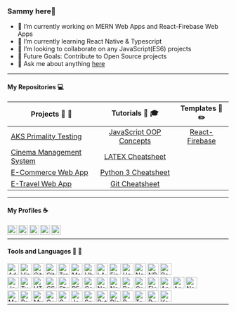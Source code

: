 ### Sammy here👋


- 🔭 I’m currently working on MERN Web Apps and React-Firebase Web Apps
- 🌱 I’m currently learning React Native & Typescript
- 👯 I’m looking to collaborate on any JavaScript(ES6) projects
- 🥅 Future Goals: Contribute to Open Source projects
- 💬 Ask me about anything [here](https://github.com/Sammy-Nyakabau/Sammy-Nyakabau/issues)
---
#### My Repositories :computer:

|  Projects :art: :pushpin:| Tutorials :school_satchel: :mortar_board:     |  Templates :page_facing_up: :pencil2: |
| ------------- |:--------------:| :--------------:| 
| [AKS Primality Testing](https://github.com/Sammy-Nyakabau/AKS-Implementation) | [JavaScript OOP Concepts](https://github.com/Sammy-Nyakabau/JavaScript-OOP-Concepts) | [React-Firebase](https://github.com/Sammy-Nyakabau/React-Firebase-Boilerplate) |
| [Cinema Management System](https://github.com/Sammy-Nyakabau/Cinema-Management-System) | [LATEX Cheatsheet](https://github.com/Sammy-Nyakabau/LATEX-Cheatsheet) | 
| [E-Commerce Web App](https://github.com/Sammy-Nyakabau/E-Commerce-Web-App) | [Python 3 Cheatsheet](https://github.com/Sammy-Nyakabau/Python-3-Cheatsheet) |  
| [E-Travel Web App](https://github.com/Sammy-Nyakabau/E-Travel-Web-App)| [Git Cheatsheet](https://github.com/Sammy-Nyakabau/Git-Cheatsheet) |

---

#### My Profiles :coffee:
[<img align="left" alt="Sammy Nyakabau | LinkedIn" width="22px" src="https://cdn.jsdelivr.net/npm/simple-icons@v3/icons/linkedin.svg" />](https://www.linkedin.com/in/sammy-nyakabau/)
[<img align="left" alt="Sammy Nyakabau | Code Pen" width="22px" src="https://cdn.jsdelivr.net/npm/simple-icons@3.6.0/icons/codepen.svg" />](https://codepen.io/sammy-nyakabau)
[<img align="left" alt="Sammy Nyakabau | Hackerrank" width="22px" src="https://cdn.jsdelivr.net/npm/simple-icons@3.6.0/icons/hackerrank.svg" />](https://www.hackerrank.com/nyakabausammy8)
[<img align="left" alt="Sammy Nyakabau | Glitch" width="22px" src="https://cdn.jsdelivr.net/npm/simple-icons@3.6.0/icons/glitch.svg" />](https://glitch.com/@Sammy-Nyakabau)
[<img align="left" alt="Sammy Nyakabau | Repl" width="22px" src="https://cdn.jsdelivr.net/npm/simple-icons@3.6.0/icons/repl-dot-it.svg" />](https://repl.it/@SammyNyakabau1)

<br >

<hr >

#### Tools and Languages :wrench: :electric_plug:

[<img align="left" alt="Adobe XD" width="26px" src="https://cdn.jsdelivr.net/npm/simple-icons@3.6.0/icons/adobexd.svg" />](https://www.adobe.com/products/xd.html)
[<img align="left" alt="Visual Studio Code" width="26px" src="https://cdn.jsdelivr.net/npm/simple-icons@3.6.0/icons/visualstudiocode.svg" />](https://code.visualstudio.com/)
[<img align="left" alt="Git" width="26px" src="https://cdn.jsdelivr.net/npm/simple-icons@3.6.0/icons/git.svg" />](https://git-scm.com/)
[<img align="left" alt="Github" width="26px" src="https://cdn.jsdelivr.net/npm/simple-icons@3.6.0/icons/github.svg" />](https://github.com/Sammy-Nyakabau)
[<img align="left" alt="Travis CI" width="26px" src="https://cdn.jsdelivr.net/npm/simple-icons@3.6.0/icons/travisci.svg" />](https://travis-ci.org/)
[<img align="left" alt="Markdown" width="26px" src="https://cdn.jsdelivr.net/npm/simple-icons@3.6.0/icons/markdown.svg" />](https://www.markdownguide.org/)
[<img align="left" alt="Ubuntu" width="26px" src="https://cdn.jsdelivr.net/npm/simple-icons@3.6.0/icons/ubuntu.svg" />](https://ubuntu.com/)
[<img align="left" alt="LATEX" width="26px" src="https://cdn.jsdelivr.net/npm/simple-icons@3.6.0/icons/latex.svg" />](https://www.latex-project.org/)
[<img align="left" alt="Firebase" width="26px" src="https://cdn.jsdelivr.net/npm/simple-icons@3.6.0/icons/firebase.svg" />](https://firebase.google.com/)
[<img align="left" alt="Heroku" width="26px" src="https://cdn.jsdelivr.net/npm/simple-icons@3.6.0/icons/heroku.svg" />](https://www.heroku.com/)
[<img align="left" alt="Netlify" width="26px" src="https://cdn.jsdelivr.net/npm/simple-icons@3.6.0/icons/netlify.svg" />](https://www.netlify.com/)
[<img align="left" alt="NPM" width="26px" src="https://cdn.jsdelivr.net/npm/simple-icons@3.6.0/icons/npm.svg" />](https://www.npmjs.com/)
[<img align="left" alt="Postman" width="26px" src="https://cdn.jsdelivr.net/npm/simple-icons@3.6.0/icons/postman.svg" />](https://www.postman.com/)
<br >

[<img align="left" alt="JavaScript" width="26px" src="https://cdn.jsdelivr.net/npm/simple-icons@3.6.0/icons/javascript.svg" />](https://en.wikipedia.org/wiki/JavaScript)
[<img align="left" alt="TypeScript" width="26px" src="https://cdn.jsdelivr.net/npm/simple-icons@3.6.0/icons/typescript.svg" />](https://www.typescriptlang.org/)
[<img align="left" alt="HTML5" width="26px" src="https://cdn.jsdelivr.net/npm/simple-icons@3.6.0/icons/html5.svg" />](https://en.wikipedia.org/wiki/HTML5)
[<img align="left" alt="CSS3" width="26px" src="https://cdn.jsdelivr.net/npm/simple-icons@3.6.0/icons/css3.svg" />](https://en.wikipedia.org/wiki/Cascading_Style_Sheets)
[<img align="left" alt="Styled Components" width="26px" src="https://cdn.jsdelivr.net/npm/simple-icons@3.6.0/icons/styled-components.svg" />](https://styled-components.com/)
[<img align="left" alt="REACT" width="26px" src="https://cdn.jsdelivr.net/npm/simple-icons@3.6.0/icons/react.svg" />](https://reactjs.org/)
[<img align="left" alt="Gatsby" width="26px" src="https://cdn.jsdelivr.net/npm/simple-icons@3.6.0/icons/gatsby.svg"/>](https://www.gatsbyjs.org/)
[<img align="left" alt="Node" width="26px" src="https://cdn.jsdelivr.net/npm/simple-icons@3.6.0/icons/node-dot-js.svg" />](https://nodejs.org/en/)
[<img align="left" alt="Next.js" width="26px" src="https://cdn.jsdelivr.net/npm/simple-icons@3.6.0/icons/next-dot-js.svg"/>](https://nextjs.org/)
[<img align="left" alt="Redux" width="26px" src="https://cdn.jsdelivr.net/npm/simple-icons@3.6.0/icons/redux.svg" />](https://redux.js.org/)
[<img align="left" alt="GraphQL" width="26px" src="https://cdn.jsdelivr.net/npm/simple-icons@3.6.0/icons/graphql.svg" />](https://graphql.org/)
[<img align="left" alt="Electron" width="26px" src="https://cdn.jsdelivr.net/npm/simple-icons@3.6.0/icons/electron.svg" />](https://www.electronjs.org/)
[<img align="left" alt="Angular" width="26px" src="https://cdn.jsdelivr.net/npm/simple-icons@3.6.0/icons/angular.svg" />](https://angular.io/)
[<img align="left" alt="Angular Universal" width="26px" src="https://cdn.jsdelivr.net/npm/simple-icons@3.6.0/icons/angularuniversal.svg" />](https://angular.io/guide/universal)
[<img align="left" alt="Nestjs" width="26px" src="https://cdn.jsdelivr.net/npm/simple-icons@3.6.0/icons/nestjs.svg"/>](https://docs.nestjs.com/)
<br >

[<img align="left" alt="Mongo" width="26px" src="https://cdn.jsdelivr.net/npm/simple-icons@3.6.0/icons/mongodb.svg" />](https://docs.mongodb.com/manual/introduction/)
[<img align="left" alt="PostgreSQL" width="26px" src="https://cdn.jsdelivr.net/npm/simple-icons@3.6.0/icons/postgresql.svg" />](https://www.postgresql.org/)
[<img align="left" alt="MySQL" width="26px" src="https://cdn.jsdelivr.net/npm/simple-icons@3.6.0/icons/mysql.svg" />](https://www.mysql.com/)
[<img align="left" alt="C++" width="26px" src="https://cdn.jsdelivr.net/npm/simple-icons@3.6.0/icons/cplusplus.svg" />](https://en.wikipedia.org/wiki/C%2B%2B)
[<img align="left" alt="C" width="26px" src="https://cdn.jsdelivr.net/npm/simple-icons@3.6.0/icons/c.svg" />](https://en.wikipedia.org/wiki/C_(programming_language))
[<img align="left" alt="Java" width="26px" src="https://cdn.jsdelivr.net/npm/simple-icons@3.6.0/icons/java.svg" />](https://www.java.com/)
[<img align="left" alt="Spring Boot" width="26px" src="https://cdn.jsdelivr.net/npm/simple-icons@3.6.0/icons/spring.svg" />](https://spring.io/projects/spring-boot)
[<img align="left" alt="Python" width="26px" src="https://cdn.jsdelivr.net/npm/simple-icons@3.6.0/icons/python.svg" />](https://www.python.org/)
[<img align="left" alt="Django" width="26px" src="https://cdn.jsdelivr.net/npm/simple-icons@3.6.0/icons/django.svg" />](https://www.djangoproject.com/)
[<img align="left" alt="R" width="26px" src="https://cdn.jsdelivr.net/npm/simple-icons@3.6.0/icons/r.svg" />](https://www.r-project.org/)
[<img align="left" alt="Tensorflow" width="26px" src="https://cdn.jsdelivr.net/npm/simple-icons@3.6.0/icons/tensorflow.svg" />](https://www.tensorflow.org/)
[<img align="left" alt="PyTorch" width="26px" src="https://cdn.jsdelivr.net/npm/simple-icons@3.6.0/icons/pytorch.svg" />](https://pytorch.org/)
[<img align="left" alt="Keras" width="26px" src="https://cdn.jsdelivr.net/npm/simple-icons@3.6.0/icons/keras.svg" />](https://keras.io/)

<br >
<hr >


